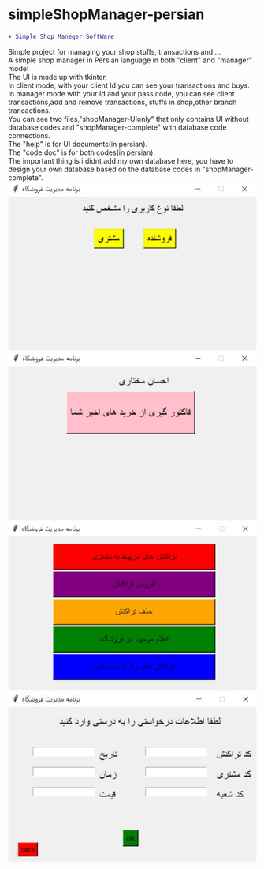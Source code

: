 # simpleShopManager-persian
```diff
+ Simple Shop Maneger SoftWare
```
Simple project for managing your shop stuffs, transactions and ...<br />
A simple shop manager in Persian language in both "client" and "manager" mode!<br />
The UI is made up with tkinter.<br />
In client mode, with your client Id you can see your transactions and buys.<br />
In manager mode with your Id and your pass code, you can see client transactions,add and remove transactions,
stuffs in shop,other branch trancactions.<br />
You can see two files,"shopManager-UIonly" that only contains UI without database codes and "shopManager-complete" with database code connections.<br />
The "help" is for UI documents(in persian).<br />
The "code doc" is for both codes(in persian).<br />
The important thing is i didnt add my own database here, you have to design your own database based on the database codes in "shopManager-complete".<br />
![](1.JPG)
![](2.JPG)
![](3.JPG)
![](4.JPG)
